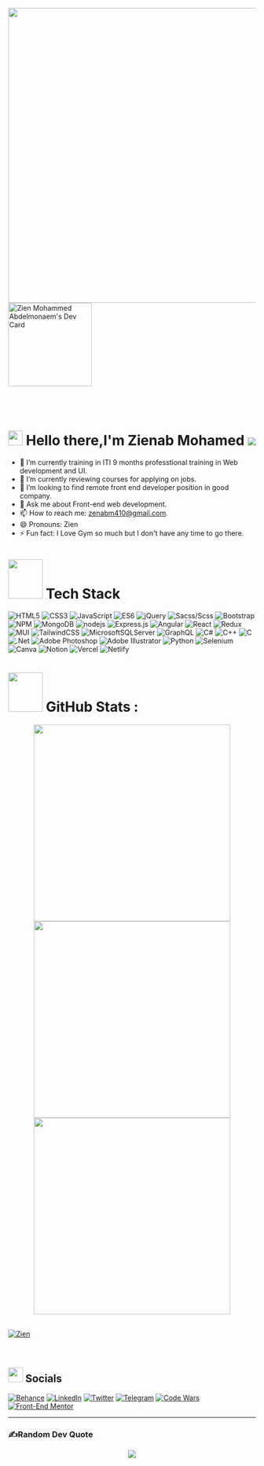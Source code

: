 

<p align="center" width="900">
 
<img  align="left" src="https://user-images.githubusercontent.com/78083890/169719246-710404e6-01e3-4b49-b39d-76b0334aae33.png" width="600px" >
<br>
<br>
 
<!-- <a  href="https://app.daily.dev/zienmo"><img src="https://api.daily.dev/devcards/41181d273f7a46c89ce78442570af882.png?r=gbw" width="170" alt="Zien Mohammed Abdelmonaem's Dev Card"/></a> -->
 <a href="https://app.daily.dev/zienmo"><img src="https://api.daily.dev/devcards/41181d273f7a46c89ce78442570af882.png?r=4lp" width="170" alt="Zien Mohammed Abdelmonaem's Dev Card"/></a>
 <br>
 <br>
</p>

<h1 align="center">
<br> <img src="https://github.com/TheDudeThatCode/TheDudeThatCode/blob/master/Assets/Hi.gif" width="29px" height="30px"> Hello there,I'm Zienab Mohamed <img src="https://visitcount.itsvg.in/api?id=zenab12&icon=0&color=0" style="display:inline-block;margin:auto auo">
 <br>
</h1>


- 🔭 I’m currently training in ITI 9 months professtional training in Web development and UI. 
- 🌱 I’m currently reviewing courses for applying on jobs. 
- 🔎 I’m looking to find remote front end developer position in good company. 
- 💬 Ask me about Front-end web development. 
- 📫 How to reach me: zenabm410@gmail.com. 
- 😄 Pronouns: Zien
- ⚡ Fun fact: I Love Gym so much but I don't have any time to go there.

# <img src="https://media.giphy.com/media/NgurY1o4z080Jfoyzw/giphy.gif" width=70 height=80> Tech Stack
![HTML5](https://img.shields.io/badge/html5-%23E34F26.svg?style=for-the-badge&logo=html5&logoColor=white)
![CSS3](https://img.shields.io/badge/css3-%231572B6.svg?style=for-the-badge&logo=css3&logoColor=white) 
![JavaScript](https://img.shields.io/badge/javascript-%23323330.svg?style=for-the-badge&logo=javascript&logoColor=%23F7DF1E) 
![ES6](https://img.shields.io/badge/ES6-%23F7DF1E.svg?style=for-the-badge&logo=ES6&logoColor=%23323330) 
![jQuery](https://img.shields.io/badge/jquery-%230769AD.svg?style=for-the-badge&logo=jquery&logoColor=white) 
![Sacss/Scss](https://img.shields.io/badge/Sass-%23ff69b4.svg?style=for-the-badge&logo=Sass&logoColor=white) 
![Bootstrap](https://img.shields.io/badge/bootstrap-%23563D7C.svg?style=for-the-badge&logo=bootstrap&logoColor=white) 
![NPM](https://img.shields.io/badge/NPM-%23000000.svg?style=for-the-badge&logo=npm&logoColor=white) 
![MongoDB](https://img.shields.io/badge/MongoDB-%234ea94b.svg?style=for-the-badge&logo=mongodb&logoColor=white)
![nodejs](https://img.shields.io/badge/Node.js-%234ea94b.svg?style=for-the-badge&logo=node&logoColor=white)
![Express.js](https://img.shields.io/badge/express.js-%23404d59.svg?style=for-the-badge&logo=express&logoColor=%2361DAFB) 
![Angular](https://img.shields.io/badge/angular-%23DD0031.svg?style=for-the-badge&logo=angular&logoColor=white)
![React](https://img.shields.io/badge/react-%2320232a.svg?style=for-the-badge&logo=react&logoColor=%2361DAFB) 
![Redux](https://img.shields.io/badge/redux-%23593d88.svg?style=for-the-badge&logo=redux&logoColor=white) 
![MUI](https://img.shields.io/badge/MUI-%230081CB.svg?style=for-the-badge&logo=material-ui&logoColor=white) 
![TailwindCSS](https://img.shields.io/badge/tailwindcss-%2338B2AC.svg?style=for-the-badge&logo=tailwind-css&logoColor=white)
![MicrosoftSQLServer](https://img.shields.io/badge/Microsoft%20SQL%20Sever-CC2927?style=for-the-badge&logo=microsoft%20sql%20server&logoColor=white) 
![GraphQL](https://img.shields.io/badge/-GraphQL-E10098?style=for-the-badge&logo=graphql&logoColor=white) 
![C#](https://img.shields.io/badge/c%23-%23239120.svg?style=for-the-badge&logo=c-sharp&logoColor=white)
![C++](https://img.shields.io/badge/c++-%2300599C.svg?style=for-the-badge&logo=c%2B%2B&logoColor=white)
![C](https://img.shields.io/badge/c-%2300599C.svg?style=for-the-badge&logo=c&logoColor=white) 
![.Net](https://img.shields.io/badge/.NET-5C2D91?style=for-the-badge&logo=.net&logoColor=white) ![Adobe Photoshop](https://img.shields.io/badge/adobephotoshop-%2331A8FF.svg?style=for-the-badge&logo=adobephotoshop&logoColor=white) ![Adobe Illustrator](https://img.shields.io/badge/adobeillustrator-%23FF9A00.svg?style=for-the-badge&logo=adobeillustrator&logoColor=white)
![Python](https://img.shields.io/badge/python-3670A0?style=for-the-badge&logo=python&logoColor=ffdd54)
![Selenium](https://img.shields.io/badge/selenium-239120?style=for-the-badge&logo=selenium&logoColor=white)
![Canva](https://img.shields.io/badge/Canva-%2300C4CC.svg?style=for-the-badge&logo=Canva&logoColor=white)
![Notion](https://img.shields.io/badge/Notion-%23000000.svg?style=for-the-badge&logo=notion&logoColor=white)
![Vercel](https://img.shields.io/badge/vercel-%23000000.svg?style=for-the-badge&logo=vercel&logoColor=white) 
![Netlify](https://img.shields.io/badge/netlify-%23000000.svg?style=for-the-badge&logo=netlify&logoColor=#00C7B7) 


# <img src="https://media.giphy.com/media/IcnxGGAj0ubyB2r5M6/giphy.gif" width=70 height=80> GitHub Stats :
<div align="center">
<!--  ![Anurag's GitHub stats](https://github-readme-stats.vercel.app/api?username=anuraghazra&bg_color=30,e96443,904e95&title_color=fff&text_color=fff)
 -->
<img src="https://github-readme-stats.vercel.app/api?username=zenab12&theme=dracula&hide_border=false&include_all_commits=false&count_private=false" width="400">
<img src="https://github-readme-streak-stats.herokuapp.com/?user=zenab12&theme=dracula&hide_border=false" width="400"><br/>
<img src="https://github-readme-stats.vercel.app/api/top-langs/?username=zenab12&theme=dracula&hide_border=false&include_all_commits=false&count_private=false&layout=compact" width="400" >
</div>
<br>
 
[![Zien](https://github-readme-activity-graph.cyclic.app/graph?username=zenab12&custom_title=zenab12's%20GitHub%20Activity%20Graph&bg_color=000000&color=ff00fe&line=CA5C7E&point=ff00fe&area=true&hide_border=true)](https://github.com/ashutosh00710/github-readme-activity-graph)

<br>


## <img src="https://media.giphy.com/media/5WJ6SOKeNKrSzblU4R/giphy.gif" width=30 height=30> Socials
[![Behance](https://img.shields.io/badge/Behance-1769ff?logo=behance&logoColor=white)](https://behance.net/zenabmohammed1) [![LinkedIn](https://img.shields.io/badge/LinkedIn-%230077B5.svg?logo=linkedin&logoColor=white)](https://www.linkedin.com/in/zienabmuhammad/) 
[![Twitter](https://img.shields.io/twitter/follow/zenabmo90454136?color=white&logo=twitter&logoColor=white&style=plastic)](https://twitter.com/zenabmo90454136) 
[![Telegram](https://img.shields.io/twitter/url?color=white&label=Contact%20me&logo=telegram&url=http%3A%2F%2Ft.me%2FunNotBooleanFalse)](https://t.me/unNotBooleanFalse)
[![Code Wars](https://img.shields.io/badge/Code%20wars-Follow-red)](https://www.codewars.com/users/zenab12)
[![Front-End Mentor](https://img.shields.io/badge/Front--end%20Mentor-Follow-blue)](https://www.frontendmentor.io/profile/zenab12)


---
### ✍️Random Dev Quote

<p align="center">
<img src="https://quotes-github-readme.vercel.app/api?type=horizontal&theme=radical">
</p>
<!--

## 🏆GitHub Trophies
![](https://github-profile-trophy.vercel.app/?username=zenab12&theme=oldie&no-frame=false&no-bg=false&margin-w=4)

### 😂Random Dev Meme
<img src="https://random-memer.herokuapp.com/" width="512px"/>
-->
